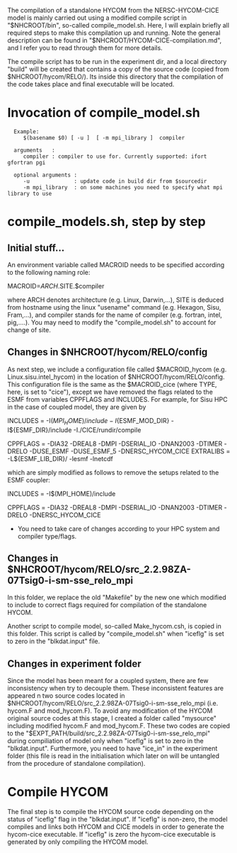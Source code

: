 

The compilation of a standalone HYCOM from the NERSC-HYCOM-CICE model is mainly carried out using a modified compile script in "$NHCROOT/bin", so-called compile_model.sh. Here, I will explain briefly all required steps to make this compilation up and running. Note the general description can be found in "$NHCROOT/HYCOM-CICE-compilation.md", and I refer you to read through them for more details.

The compile script has to be run in the experiment
dir, and a local directory "build" will be created that contains a copy of the
source code (copied from $NHCROOT/hycom/RELO/).  Its inside this directory that
the compilation of the code takes place and final executable will be located.


#  Invocation of compile_model.sh

      Example:
         $(basename $0) [ -u ]  [ -m mpi_library ]  compiler

      arguments   :
         compiler : compiler to use for. Currently supported: ifort gfortran pgi

      optional arguments :
         -u              : update code in build dir from $sourcedir
         -m mpi_library  : on some machines you need to specify what mpi library to use


# compile_models.sh, step by step 

## Initial stuff...
An environment variable called MACROID needs to be specified according to the following naming role:

MACROID=$ARCH.$SITE.$compiler

where ARCH denotes architecture (e.g. Linux, Darwin,…), SITE is deduced from hostname using the linux "usename" command (e.g. Hexagon, Sisu, Fram,…), and compiler stands for the name of compiler (e.g. fortran, intel, pig,….). You may need to modify the "compile_model.sh" to account for change of site. 

## Changes in $NHCROOT/hycom/RELO/config

As next step, we include a configuration file called $MACROID_hycom (e.g. Linux.sisu.intel_hycom) in the location of $NHCROOT/hycom/RELO/config. This configuration file is the same as the $MACROID_cice (where TYPE, here, is set to "cice"), except we have removed the flags related to the ESMF from variables CPPFLAGS and INCLUDES. For example,  for Sisu HPC in the case of coupled model, they are given by

INCLUDES      = -I$(MPI_HOME)/include  -I${ESMF_MOD_DIR} -I${ESMF_DIR}/include -I./CICE/rundir/compile


CPPFLAGS      = -DIA32 -DREAL8 -DMPI -DSERIAL_IO -DNAN2003 -DTIMER -DRELO  -DUSE_ESMF -DUSE_ESMF_5 -DNERSC_HYCOM_CICE
EXTRALIBS     = -L${ESMF_LIB_DIR}/ -lesmf -lnetcdf
  

which are simply modified as follows to remove the setups related to the ESMF coupler: 

INCLUDES      = -I$(MPI_HOME)/include

CPPFLAGS      = -DIA32 -DREAL8 -DMPI -DSERIAL_IO -DNAN2003 -DTIMER -DRELO -DNERSC_HYCOM_CICE



* You need to take care of changes according to your HPC system and compiler type/flags.

## Changes in $NHCROOT/hycom/RELO/src_2.2.98ZA-07Tsig0-i-sm-sse_relo_mpi

In this folder, we replace the old "Makefile" by the new one which modified to include to correct flags required for compilation of the standalone HYCOM.

Another script to compile model, so-called Make_hycom.csh, is copied in this folder. This script is called by "compile_model.sh" when "iceflg" is set to zero in the "blkdat.input" file.



## Changes in experiment folder

Since the model has been meant for a coupled system, there are few inconsistency when try to decouple them. These inconsistent features are appeared n two source codes located in $NHCROOT/hycom/RELO/src_2.2.98ZA-07Tsig0-i-sm-sse_relo_mpi (i.e. hycom.F and mod_hycom.F). To avoid any modification of the HYCOM original source codes at this stage, I created a folder called "mysource" including modified hycom.F and mod_hycom.F. These two codes are copied to the "$EXPT_PATH/build/src_2.2.98ZA-07Tsig0-i-sm-sse_relo_mpi" during compiliation of model only when "iceflg" is set to zero in the "blkdat.input". Furthermore, you need to have "ice_in" in the experiment folder (this file is read in the initialisation which later on will be untangled from the procedure of standalone compilation).

# Compile HYCOM

The final step is to compile the HYCOM source code depending on the status of "iceflg" flag in the "blkdat.input". If "iceflg" is non-zero, the model compiles and links both HYCOM and CICE models in order to generate the hycom-cice executable. If "iceflg" is zero the hycom-cice executable is generated by only compiling the HYCOM model.

